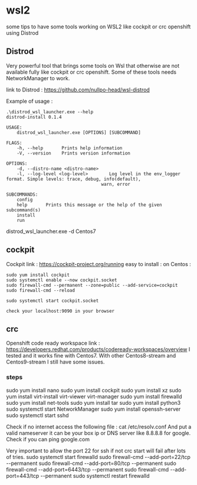 # wsl2

some tips to have some tools working on WSL2 like cockpit or crc openshift using Distrod

## Distrod

Very powerful tool that brings some tools on Wsl that otherwise are not available fully like cockpit or crc openshift.
Some of these tools needs NetworkManager to work.

link to Distrod : https://github.com/nullpo-head/wsl-distrod

Example of usage :

    .\distrod_wsl_launcher.exe --help
    distrod-install 0.1.4

    USAGE:
        distrod_wsl_launcher.exe [OPTIONS] [SUBCOMMAND]

    FLAGS:
        -h, --help       Prints help information
        -V, --version    Prints version information

    OPTIONS:
        -d, --distro-name <distro-name>
        -l, --log-level <log-level>        Log level in the env_logger format. Simple levels: trace, debug, info(default),
                                        warn, error

    SUBCOMMANDS:
        config
        help       Prints this message or the help of the given subcommand(s)
        install
        run

distrod_wsl_launcher.exe -d Centos7

## cockpit

Cockpit link : https://cockpit-project.org/running
easy to install :
on Centos :

    sudo yum install cockpit
    sudo systemctl enable --now cockpit.socket
    sudo firewall-cmd --permanent --zone=public --add-service=cockpit
    sudo firewall-cmd --reload

    sudo systemctl start cockpit.socket

    check your localhost:9090 in your browser

## crc

Openshift code ready workspace link : https://developers.redhat.com/products/codeready-workspaces/overview
I tested and it works fine with Centos7. With other Centos8-stream and Centos9-stream I still have some issues.

### steps

sudo yum install nano
sudo yum install cockpit
sudo yum install xz
sudo yum install virt-install virt-viewer virt-manager
sudo yum install firewalld
sudo yum install net-tools
sudo yum install tar
sudo yum install python3
sudo systemctl start NetworkManager
sudo yum install openssh-server
sudo systemctl start sshd

Check if no internet access the following file :
cat /etc/resolv.conf
And put a valid nameserver it can be your box ip or DNS server like 8.8.8.8 for google.
Check if you can ping google.com

Very important to allow the port 22 for ssh if not crc start will fail after lots of tries.
sudo systemctl start firewalld
sudo firewall-cmd --add-port=22/tcp --permanent
sudo firewall-cmd --add-port=80/tcp --permanent
sudo firewall-cmd --add-port=6443/tcp --permanent
sudo firewall-cmd --add-port=443/tcp --permanent
sudo systemctl restart firewalld
